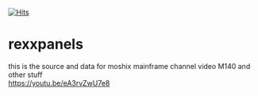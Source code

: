 [![Hits](https://hits.seeyoufarm.com/api/count/incr/badge.svg?url=https%3A%2F%2Fgithub.com%2Fmoshix%2Frexxpanels&count_bg=%2379C83D&title_bg=%23555555&icon=&icon_color=%23E7E7E7&title=hits&edge_flat=false)](https://hits.seeyoufarm.com)
# rexxpanels

this is the source and data for moshix mainframe channel video M140 and other stuff  
https://youtu.be/eA3rvZwU7e8

